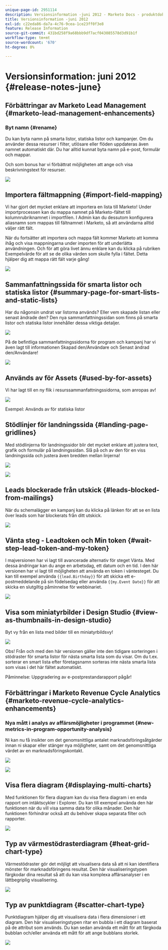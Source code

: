 ```yaml
---
unique-page-id: 2951114
description: Versionsinformation -juni 2012 - Marketo Docs - produktdokumentation
title: Versionsinformation -juni 2012
exl-id: c22eda86-da7a-4c76-9cea-1ce23ff0f3e8
feature: Release Information
source-git-commit: 431bd258f9a68bbb9df7acf043085578d3d91b1f
workflow-type: tm+mt
source-wordcount: '670'
ht-degree: 0%

---
```


# Versionsinformation: juni 2012 {#release-notes-june}

## Förbättringar av Marketo Lead Management {#marketo-lead-management-enhancements}

### Byt namn {#rename}

Du kan byta namn på smarta listor, statiska listor och kampanjer. Om du använder dessa resurser i filter, utlösare eller flöden uppdateras även namnet automatiskt där. Du har alltid kunnat byta namn på e-post, formulär och mappar.

Och som bonus har vi förbättrat möjligheten att ange och visa beskrivningstext för resurser.

![](assets/image2014-9-23-10-3a23-3a10.png)

## Importera fältmappning {#import-field-mapping}

Vi har gjort det mycket enklare att importera en lista till Marketo! Under importprocessen kan du mappa namnet på Marketo-fältet till kolumnrubriknamnet i importfilen. I Admin kan du dessutom konfigurera aliasnamn som mappas till fältnamnet i Marketo, så att användarna alltid väljer rätt fält.

När du fortsätter att importera och mappa fält kommer Marketo att komma ihåg och visa mappningarna under importen för att underlätta användningen. Och för att göra livet ännu enklare kan du klicka på rubriken Exempelvärde för att se de olika värden som skulle fylla i fältet. Detta hjälper dig att mappa rätt fält varje gång!

![](assets/image2014-9-23-10-3a23-3a27.png)

## Sammanfattningssida för smarta listor och statiska listor {#summary-page-for-smart-lists-and-static-lists}

Har du någonsin undrat var listorna används? Eller vem skapade listan eller senast ändrade den? Den nya sammanfattningssidan som finns på smarta listor och statiska listor innehåller dessa viktiga detaljer.

![](assets/image2014-9-23-10-3a23-3a40.png)

På de befintliga sammanfattningssidorna för program och kampanj har vi även lagt till informationen Skapad den/Användare och Senast ändrad den/Användare!

![](assets/image2014-9-23-10-3a23-3a54.png)

## Används av för Assets {#used-by-for-assets}

Vi har lagt till en ny flik i resurssammanfattningssidorna, som anropas av!

![](assets/image2014-9-23-10-3a24-3a5.png)

Exempel: Används av för statiska listor

## Stödlinjer för landningssida {#landing-page-gridlines}

Med stödlinjerna för landningssidor blir det mycket enklare att justera text, grafik och formulär på landningssidan. Slå på och av den för en viss landningssida och justera även bredden mellan linjerna!

![](assets/image2014-9-23-10-3a24-3a19.png)

![](assets/image2014-9-23-10-3a24-3a33.png)

## Leads blockerade från utskick {#leads-blocked-from-mailings}

När du schemalägger en kampanj kan du klicka på länken för att se en lista över leads som har blockerats från ditt utskick.

![](assets/image2014-9-23-10-3a24-3a51.png)

## Vänta steg - Leadtoken och Min token {#wait-step-lead-token-and-my-token}

I majversionen har vi lagt till avancerade alternativ för steget Vänta. Med dessa ändringar kan du ange en arbetsdag, ett datum och en tid. I den här versionen har vi lagt till möjligheten att använda en token i väntesteget. Du kan till exempel använda `{{lead.Birthday}}` för att skicka ett e-postmeddelande på sin födelsedag eller använda `{{my.Event Date}}` för att skicka en slutgiltig påminnelse för webbinariet.

![](assets/image2014-9-23-10-3a25-3a57.png)

## Visa som miniatyrbilder i Design Studio {#view-as-thumbnails-in-design-studio}

Byt vy från en lista med bilder till en miniatyrbildsvy!

![](assets/image2014-9-23-10-3a26-3a13.png)

Obs! Från och med den här versionen gäller inte den tidigare sorteringen i stödraster för smarta listor för nästa smarta lista som du visar. Om du t.ex. sorterar en smart lista efter företagsnamn sorteras inte nästa smarta lista som visas i det här fältet automatiskt.

Påminnelse: Uppgradering av e-postprestandarapport pågår!

## Förbättringar i Marketo Revenue Cycle Analytics {#marketo-revenue-cycle-analytics-enhancements}

### Nya mått i analys av affärsmöjligheter i programmet  {#new-metrics-in-program-opportunity-analysis}

Ni kan nu få insikter om det genomsnittliga antalet marknadsföringsåtgärder innan ni skapar eller stänger nya möjligheter, samt om det genomsnittliga värdet av en marknadsföringskontakt.

![](assets/image2014-9-23-10-3a26-3a30.png)

![](assets/image2014-9-23-10-3a26-3a41.png)

## Visa flera diagram {#displaying-multi-charts}

Med funktionen för flera diagram kan du visa flera diagram i en enda rapport om intäktscykler i Explorer. Du kan till exempel använda den här funktionen när du vill visa samma data för olika månader. Den här funktionen förhindrar också att du behöver skapa separata filter och rapporter.

![](assets/image2014-9-23-10-3a27-3a41.png)

## Typ av värmestödrasterdiagram  {#heat-grid-chart-type}

Värmestödraster gör det möjligt att visualisera data så att ni kan identifiera mönster för marknadsföringens resultat. Den här visualiseringstypen färgkodar dina resultat så att du kan visa komplexa affärsanalyser i en lättbegriplig visualisering.

![](assets/image2014-9-23-10-3a28-3a21.png)

## Typ av punktdiagram  {#scatter-chart-type}

Punktdiagram hjälper dig att visualisera data i flera dimensioner i ett diagram. Den här visualiseringstypen ritar en bubbla i ett diagram baserat på de attribut som används. Du kan sedan använda ett mått för att färgkoda bubblan och/eller använda ett mått för att ange bubblans storlek.

![](assets/image2014-9-23-10-3a29-3a7.png)
